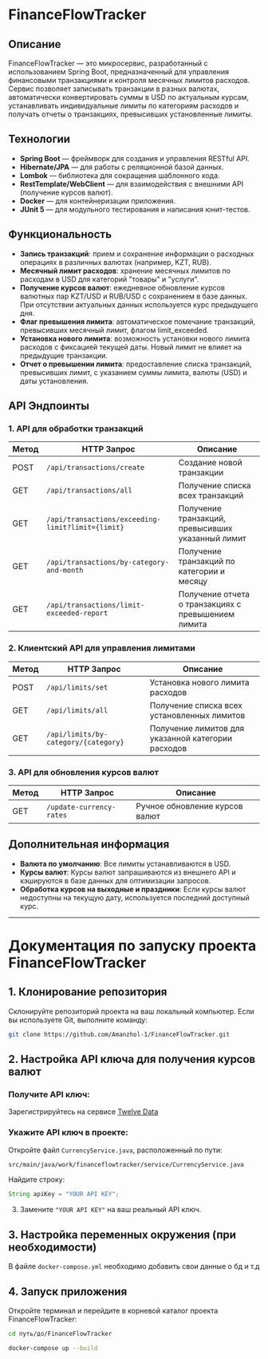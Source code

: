 # FinanceFlowTracker

## Описание
FinanceFlowTracker — это микросервис, разработанный с использованием Spring Boot, предназначенный для управления финансовыми транзакциями и контроля месячных лимитов расходов. Сервис позволяет записывать транзакции в разных валютах, автоматически конвертировать суммы в USD по актуальным курсам, устанавливать индивидуальные лимиты по категориям расходов и получать отчеты о транзакциях, превысивших установленные лимиты.

## Технологии
- **Spring Boot** — фреймворк для создания и управления RESTful API.
- **Hibernate/JPA** — для работы с реляционной базой данных.
- **Lombok** — библиотека для сокращения шаблонного кода.
- **RestTemplate/WebClient** — для взаимодействия с внешними API (получение курсов валют).
- **Docker** — для контейнеризации приложения.
- **JUnit 5** — для модульного тестирования и написания юнит-тестов.

## Функциональность
- **Запись транзакций**: прием и сохранение информации о расходных операциях в различных валютах (например, KZT, RUB).
- **Месячный лимит расходов**: хранение месячных лимитов по расходам в USD для категорий "товары" и "услуги".
- **Получение курсов валют**: ежедневное обновление курсов валютных пар KZT/USD и RUB/USD с сохранением в базе данных. При отсутствии актуальных данных используется курс предыдущего дня.
- **Флаг превышения лимита**: автоматическое помечание транзакций, превысивших месячный лимит, флагом limit_exceeded.
- **Установка нового лимита**: возможность установки нового лимита расходов с фиксацией текущей даты. Новый лимит не влияет на предыдущие транзакции.
- **Отчет о превышении лимита**: предоставление списка транзакций, превысивших лимит, с указанием суммы лимита, валюты (USD) и даты установления.

## API Эндпоинты

### 1. API для обработки транзакций
| Метод | HTTP Запрос | Описание |
|-------|-------------|----------|
| POST  | `/api/transactions/create` | Создание новой транзакции |
| GET   | `/api/transactions/all` | Получение списка всех транзакций |
| GET   | `/api/transactions/exceeding-limit?limit={limit}` | Получение транзакций, превысивших указанный лимит |
| GET   | `/api/transactions/by-category-and-month` | Получение транзакций по категории и месяцу |
| GET   | `/api/transactions/limit-exceeded-report` | Получение отчета о транзакциях с превышением лимита |

### 2. Клиентский API для управления лимитами
| Метод | HTTP Запрос | Описание |
|-------|-------------|----------|
| POST  | `/api/limits/set` | Установка нового лимита расходов |
| GET   | `/api/limits/all` | Получение списка всех установленных лимитов |
| GET   | `/api/limits/by-category/{category}` | Получение лимитов для указанной категории расходов |

### 3. API для обновления курсов валют
| Метод | HTTP Запрос | Описание |
|-------|-------------|----------|
| GET   | `/update-currency-rates` | Ручное обновление курсов валют |

## Дополнительная информация
- **Валюта по умолчанию**: Все лимиты устанавливаются в USD.
- **Курсы валют**: Курсы валют запрашиваются из внешнего API и кэшируются в базе данных для оптимизации запросов.
- **Обработка курсов на выходные и праздники**: Если курсы валют недоступны на текущую дату, используется последний доступный курс.



----


# Документация по запуску проекта FinanceFlowTracker
## 1. Клонирование репозитория

Склонируйте репозиторий проекта на ваш локальный компьютер. Если вы используете Git, выполните команду:

```bash
git clone https://github.com/Amanzhol-1/FinanceFlowTracker.git
```

## 2. Настройка API ключа для получения курсов валют

### Получите API ключ:
Зарегистрируйтесь на сервисе [Twelve Data](https://www.twelvedata.com/) 

### Укажите API ключ в проекте:
 Откройте файл `CurrencyService.java`, расположенный по пути:
   ```bash
   src/main/java/work/financeflowtracker/service/CurrencyService.java
   ```

 Найдите строку:
   ```java
   String apiKey = "YOUR API KEY";
   ```

3. Замените `"YOUR API KEY"` на ваш реальный API ключ.

## 3. Настройка переменных окружения (при необходимости)

В файле `docker-compose.yml` необходимо добавить свои данные о бд и т.д

## 4. Запуск приложения

Откройте терминал и перейдите в корневой каталог проекта FinanceFlowTracker:

```bash
cd путь/до/FinanceFlowTracker
```

```bash
docker-compose up --build
```
